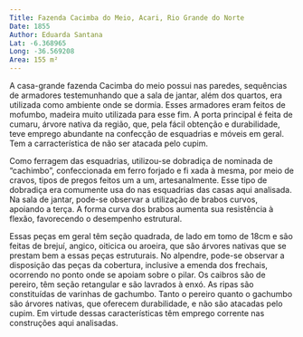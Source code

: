 ```yaml
---
Title: Fazenda Cacimba do Meio, Acari, Rio Grande do Norte
Date: 1855
Author: Eduarda Santana
Lat: -6.368965
Long: -36.569208
Area: 155 m²
---
```


A casa-grande fazenda Cacimba do meio possui nas paredes, sequências de armadores testemunhando que a sala de jantar, além dos quartos, era utilizada como ambiente onde se dormia. Esses armadores eram feitos de mofumbo, madeira muito utilizada para esse fim. A porta principal é feita de cumaru, árvore nativa da região, que, pela fácil obtenção e durabilidade, teve emprego abundante na confecção de esquadrias e móveis em geral. Tem a carracterística de não ser atacada pelo cupim.

Como ferragem das esquadrias, utilizou-se dobradiça de nominada de “cachimbo”, confeccionada em ferro forjado e fi xada à mesma, por meio de cravos, tipos de pregos feitos um a um, artesanalmente. Esse tipo de dobradiça era comumente usa do nas esquadrias das casas aqui analisada. Na sala de jantar, pode-se observar a utilização de brabos curvos, apoiando a terça. A forma curva dos brabos aumenta sua resistência à flexão, favorecendo o desempenho estrutural. 

Essas peças em geral têm seção quadrada, de lado em tomo de 18cm e são feitas de brejuí, angico, oiticica ou aroeira, que são árvores nativas que se prestam bem a essas peças estruturais. No alpendre, pode-se observar a disposição das peças da cobertura, inclusive a emenda dos frechais, ocorrendo no ponto onde se apoiam sobre o pilar. Os caibros são de pereiro, têm seção retangular e são lavrados à enxó. As ripas são constituídas de varinhas de gachumbo. Tanto o pereiro quanto o gachumbo são árvores nativas, que oferecem durabilidade, e não são atacadas pelo cupim. Em virtude dessas características têm emprego corrente nas construções aqui analisadas.
